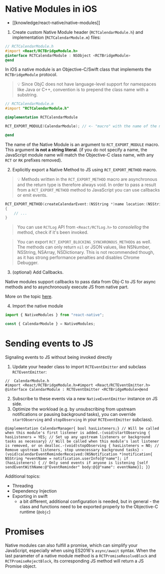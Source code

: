 # Native Modules in iOS

- [[knowledge/react-native/native-modules]]

1. Create custom Native Module header (`RCTCalendarModule.h`) and implementation (`RCTCalendarModule.m`) files:

```objectivec
// RCTCalendarModule.h
#import <React/RCTBridgeModule.h>
@interface RCTCalendarModule : NSObject <RCTBridgeModule>
@end
```

In iOS a native module is an Objective-C/Swift class that implements the `RCTBridgeModule` protocol.

> 💡 Since ObjC does not have language-level support for namespaces like Java or C++, convention is to prepend the class name with a substring.

```objectivec
// RCTCalendarModule.m
#import "RCTCalendarModule.h"

@implementation RCTCalendarModule

RCT_EXPORT_MODULE(CalendarModule); // <- "macro" with the name of the module

@end
```

The name of the Native Module is an argument to `RCT_EXPORT_MODULE` macro. This argument **is not a string literal**. (if you do not specify a name, the JavaScript module name will match the Objective-C class name, with any `RCT` or `RK` prefixes removed).

2. Explicitly export a Native Method to JS using `RCT_EXPORT_METHOD` macro.

> 💡 Methods written in the `RCT_EXPORT_METHOD` macro are asynchronous and the return type is therefore always void. In order to pass a result from a `RCT_EXPORT_METHOD` method to JavaScript you can use callbacks or emit events.

```objectivec
RCT_EXPORT_METHOD(createCalendarEvent:(NSString *)name location:(NSString *)location)
{
    // ...
}
```

> You can use `RCTLog` API from `<React/RCTLog.h>` to _consolellog_ the method, check if it's been invoked.

> You can export `RCT_EXPORT_BLOCKING_SYNCHRONOUS_METHOD`s as well. The methods can only return `nil` or JSON values, like NSNumber, NSString, NSArray, NSDictionary. This is not recommended though, as it has strong performance penalties and disables Chrome Debugger.

3. (optional) Add Callbacks.

Native modules support callbacks to pass data from Obj-C to JS for async methods and to asynchronously execute JS from native part.

More on the topic [here](https://reactnative.dev/docs/native-modules-ios#callbacks).

4. Import the native module

```js
import { NativeModules } from "react-native";

const { CalendarModule } = NativeModules;
```

# Sending events to JS

Signaling events to JS without being invoked directly

1. Update your header class to import `RCTEventEmitter` and subclass `RCTEventEmitter`:

```
//  CalendarModule.h
#import <React/RCTBridgeModule.h>#import <React/RCTEventEmitter.h>
@interface CalendarModule : RCTEventEmitter <RCTBridgeModule>@end
```

2. Subscribe to these events via a new `NativeEventEmitter` instance on JS side.
3. Optimize the workload (e.g. by unsubscribing from upstream notifications or pausing background tasks), you can override `startObserving` and `stopObserving` in your `RCTEventEmitter` subclass).

```
@implementation CalendarManager{ bool hasListeners;} // Will be called when this module's first listener is added.-(void)startObserving { hasListeners = YES; // Set up any upstream listeners or background tasks as necessary} // Will be called when this module's last listener is removed, or on dealloc.-(void)stopObserving { hasListeners = NO; // Remove upstream listeners, stop unnecessary background tasks} - (void)calendarEventReminderReceived:(NSNotification *)notification{ NSString *eventName = notification.userInfo[@"name"]; if (hasListeners) { // Only send events if anyone is listening [self sendEventWithName:@"EventReminder" body:@{@"name": eventName}]; }}
```

Additional topics:

- Threading
- Dependency Injection
- Exporting in swift
  - a bit different, additional configuration is needed, but in general - the class and functions need to be exported properly to the Objective-C runtime (`@objc`)

# Promises

Native modules can also fulfill a promise, which can simplify your JavaScript, especially when using ES2016's `async/await` syntax. When the last parameter of a native module method is a `RCTPromiseResolveBlock` and `RCTPromiseRejectBlock`, its corresponding JS method will return a JS Promise object.
